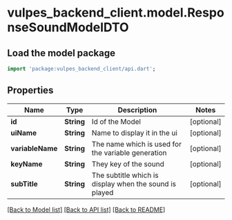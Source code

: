 # vulpes_backend_client.model.ResponseSoundModelDTO

## Load the model package
```dart
import 'package:vulpes_backend_client/api.dart';
```

## Properties
Name | Type | Description | Notes
------------ | ------------- | ------------- | -------------
**id** | **String** | Id of the Model | [optional] 
**uiName** | **String** | Name to display it in the ui | [optional] 
**variableName** | **String** | The name which is used for the variable generation | [optional] 
**keyName** | **String** | They key of the sound | [optional] 
**subTitle** | **String** | The subtitle which is display when the sound is played | [optional] 

[[Back to Model list]](../README.md#documentation-for-models) [[Back to API list]](../README.md#documentation-for-api-endpoints) [[Back to README]](../README.md)


